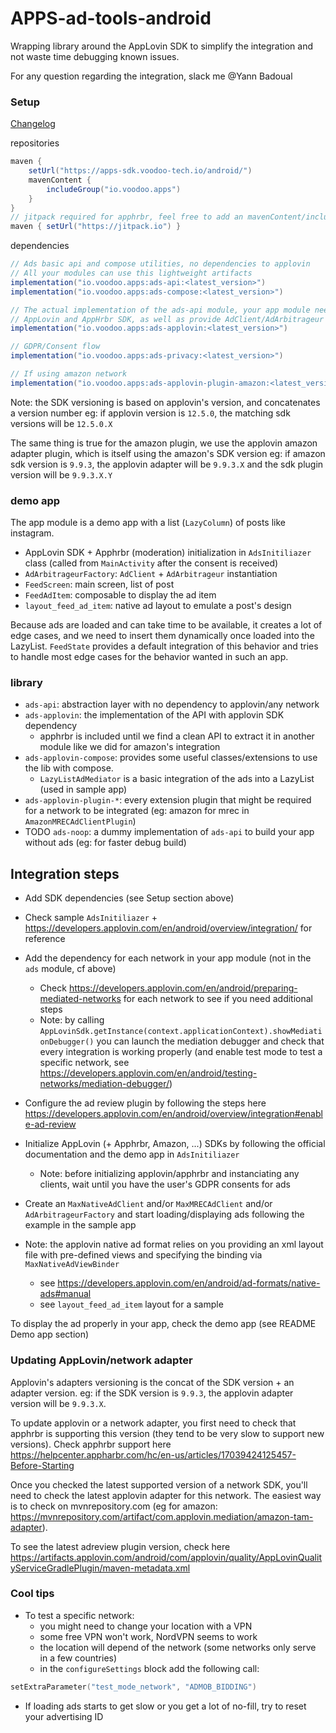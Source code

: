 # APPS-ad-tools-android

Wrapping library around the AppLovin SDK to simplify the integration and not waste time debugging
known issues.

For any question regarding the integration, slack me @Yann Badoual

### Setup

[Changelog](https://github.com/VoodooTeam/APPS-ad-tools-android/releases)

repositories

```groovy
maven {
    setUrl("https://apps-sdk.voodoo-tech.io/android/")
    mavenContent {
        includeGroup("io.voodoo.apps")
    }
}
// jitpack required for apphrbr, feel free to add an mavenContent/includeGroup clause
maven { setUrl("https://jitpack.io") }
```

dependencies

```groovy
// Ads basic api and compose utilities, no dependencies to applovin
// All your modules can use this lightweight artifacts
implementation("io.voodoo.apps:ads-api:<latest_version>")
implementation("io.voodoo.apps:ads-compose:<latest_version>")

// The actual implementation of the ads-api module, your app module needs it to initialize
// AppLovin and AppHrbr SDK, as well as provide AdClient/AdArbitrageur to your modules via DI
implementation("io.voodoo.apps:ads-applovin:<latest_version>")

// GDPR/Consent flow
implementation("io.voodoo.apps:ads-privacy:<latest_version>")

// If using amazon network
implementation("io.voodoo.apps:ads-applovin-plugin-amazon:<latest_version>")
```

Note: the SDK versioning is based on applovin's version, and concatenates a version number
eg: if applovin version is `12.5.0`, the matching sdk versions will be `12.5.0.X`

The same thing is true for the amazon plugin, we use the applovin amazon adapter plugin,
which is itself using the amazon's SDK version
eg: if amazon sdk version is `9.9.3`, the applovin adapter will be `9.9.3.X` and the sdk plugin
version will be `9.9.3.X.Y`

### demo app

The app module is a demo app with a list (`LazyColumn`) of posts like instagram.

* AppLovin SDK + Apphrbr (moderation) initialization in `AdsInitiliazer` class (called
  from `MainActivity` after the consent is received)
* `AdArbitrageurFactory`: `AdClient` + `AdArbitrageur` instantiation
* `FeedScreen`: main screen, list of post
* `FeedAdItem`: composable to display the ad item
* `layout_feed_ad_item`: native ad layout to emulate a post's design

Because ads are loaded and can take time to be available, it creates a lot of edge cases, and we
need to insert them dynamically once loaded into the LazyList. `FeedState` provides a default
integration of this behavior and tries to handle most edge cases for the behavior wanted in such an
app.

### library

* `ads-api`: abstraction layer with no dependency to applovin/any network
* `ads-applovin`: the implementation of the API with applovin SDK dependency
    * apphrbr is included until we find a clean API to extract it in another module like we did for
      amazon's integration
* `ads-applovin-compose`: provides some useful classes/extensions to use the lib with compose.
    * `LazyListAdMediator` is a basic integration of the ads into a LazyList (used in sample app)
* `ads-applovin-plugin-*`: every extension plugin that might be required for a network to be
  integrated (eg: amazon for mrec in `AmazonMRECAdClientPlugin`)
* TODO `ads-noop`: a dummy implementation of `ads-api` to build your app without ads (eg: for faster
  debug build)

## Integration steps

* Add SDK dependencies (see Setup section above)
* Check sample `AdsInitiliazer` + https://developers.applovin.com/en/android/overview/integration/
  for reference
* Add the dependency for each network in your app module (not in the `ads` module, cf above)
    * Check https://developers.applovin.com/en/android/preparing-mediated-networks for each network
      to see if you need additional steps
    * Note: by calling `AppLovinSdk.getInstance(context.applicationContext).showMediationDebugger()`
      you can launch the mediation debugger and check that every integration is working properly
      (and enable test mode to test a specific network,
      see https://developers.applovin.com/en/android/testing-networks/mediation-debugger/)
* Configure the ad review plugin by following the steps
  here https://developers.applovin.com/en/android/overview/integration#enable-ad-review
* Initialize AppLovin (+ Apphrbr, Amazon, ...) SDKs by following the official documentation and the
  demo app in `AdsInitiliazer`
    * Note: before initializing applovin/apphrbr and instanciating any clients, wait until you have
      the user's GDPR consents for ads
* Create an `MaxNativeAdClient` and/or `MaxMRECAdClient` and/or `AdArbitrageurFactory` and start
  loading/displaying ads following the example in the sample app

* Note: the applovin native ad format relies on you providing an xml layout file with
  pre-defined views and specifying the binding via `MaxNativeAdViewBinder`
    * see https://developers.applovin.com/en/android/ad-formats/native-ads#manual
    * see `layout_feed_ad_item` layout for a sample

To display the ad properly in your app, check the demo app (see README Demo app section)

### Updating AppLovin/network adapter

Applovin's adapters versioning is the concat of the SDK version + an adapter version. eg: if the SDK
version is `9.9.3`, the applovin adapter version will be `9.9.3.X`.

To update applovin or a network adapter, you first need to check that apphrbr is supporting this
version (they tend to be very slow to support new versions). Check apphrbr support
here https://helpcenter.appharbr.com/hc/en-us/articles/17039424125457-Before-Starting

Once you checked the latest supported version of a network SDK, you'll need to check the latest
applovin adapter for this network. The easiest way is to check on mvnrepository.com
(eg for amazon: https://mvnrepository.com/artifact/com.applovin.mediation/amazon-tam-adapter).

To see the latest adreview plugin version, check
here https://artifacts.applovin.com/android/com/applovin/quality/AppLovinQualityServiceGradlePlugin/maven-metadata.xml

### Cool tips

* To test a specific network:
    * you might need to change your location with a VPN
    * some free VPN won't work, NordVPN seems to work
    * the location will depend of the network (some networks only serve in a few countries)
  * in the `configureSettings` block add the following call:

```kotlin
setExtraParameter("test_mode_network", "ADMOB_BIDDING")
```

* If loading ads starts to get slow or you get a lot of no-fill, try to reset your advertising ID 

